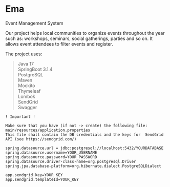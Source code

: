 # Ema
Event Management System

Our project helps local communities to organize events throughout the year such as: workshops, seminars, social gatherings, parties and so on. It allows event attendees to filter events and register.

The project uses:

> Java 17  
> SpringBoot 3.1.4  
> PostgreSQL  
> Maven  
> Mockito  
> Thymeleaf  
> Lombok  
> SendGrid  
> Swagger


	! Important !  
	
	Make sure that you have (if not -> create) the following file: main/resources/application.properties   
	This file shall contain the DB credentials and the keys for  SendGrid API (see https://sendgrid.com/)   

	spring.datasource.url = jdbc:postgresql://localhost:5432/YOURDATABASE
	spring.datasource.username=YOUR_USERNAME
	spring.datasource.password=YOUR_PASSWORD
	spring.datasource.driver-class-name=org.postgresql.Driver
	spring.jpa.database-platform=org.hibernate.dialect.PostgreSQLDialect
	
    app.sendgrid.key=YOUR_KEY 
    app.sendgrid.templateId=YOUR_KEY
